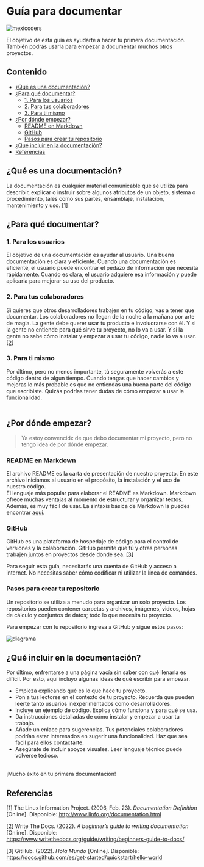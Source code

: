 # Guía para documentar

![mexicoders](https://user-images.githubusercontent.com/56322123/160956512-d1c37890-1085-4864-9168-3fa34c5e38f3.png)

El objetivo de esta guía es ayudarte a hacer tu primera documentación.
También podrás usarla para empezar a documentar muchos otros proyectos.

## Contenido
* [¿Qué es una documentación?](#qué-es-una-documentación)
* [¿Para qué documentar?](#para-qué-documentar)
    * [1. Para los usuarios](#para-los-usuarios)
    * [2. Para tus colaboradores](#para-tus-colaboradores)
    * [3. Para ti mismo](#para-ti-mismo)
* [¿Por dónde empezar?](#por-dónde-empezar)
  * [README en Markdown](#readme-en-markdown)
  * [GitHub](#github)
  * [Pasos para crear tu repositorio](#pasos-para-crear-tu-repositorio)
* [¿Qué incluir en la documentación?](#qué-incluir-en-la-documentación)
* [Referencias](#referencias)

## ¿Qué es una documentación?

La documentación es cualquier material comunicable que se utiliza para describir, explicar o instruir sobre algunos atributos de un objeto, sistema o procedimiento, tales como sus partes, ensamblaje, instalación, mantenimiento y uso. [[1]](#ref1)

## ¿Para qué documentar?

### 1. Para los usuarios <a name="para-los-usuarios"></a>
El objetivo de una documentación es ayudar al usuario. Una buena documentación es clara y eficiente.
Cuando una documentación es eficiente, el usuario puede encontrar el pedazo de información que necesita rápidamente. Cuando es clara, el usuario adquiere esa información y puede aplicarla para mejorar su uso del producto.

### 2. Para tus colaboradores <a name="para-tus-colaboradores"></a>
Si quieres que otros desarrolladores trabajen en tu código, vas a tener que documentar.
Los colaboradores no llegan de la noche a la mañana por arte de magia.
La gente debe querer usar tu producto e involucrarse con él. Y si la gente no entiende para qué sirve tu proyecto, no lo va a usar. Y si la gente no sabe cómo instalar y empezar a usar tu código, nadie lo va a usar. [[2]](#ref2)

### 3. Para ti mismo <a name="para-ti-mismo"></a>
Por último, pero no menos importante, tú seguramente volverás a este código dentro de algun tiempo.
Cuando tengas que hacer cambios y mejoras lo más probable es que no entiendas una buena parte del código que escribiste. Quizás podrías tener dudas de cómo empezar a usar la funcionalidad. <br><br>

## ¿Por dónde empezar?
> Ya estoy convencidx de que debo documentar mi proyecto, pero no tengo idea de por dónde empezar.
### README en Markdown
El archivo README es la carta de presentación de nuestro proyecto. En este archivo iniciamos al usuario en el propósito, la instalación y el uso de nuestro código. <br>
El lenguaje más popular para elaborar el README es Markdown. Markdown ofrece muchas ventajas al momento de estructurar y organizar textos. Además, es muy fácil de usar. La sintaxis básica de Markdown la puedes encontrar [aquí](https://www.markdownguide.org/basic-syntax/).

### GitHub
GitHub es una plataforma de hospedaje de código para el control de versiones y la colaboración. GitHub permite que tú y otras personas trabajen juntos en proyectos desde donde sea. [[3]](#ref3)

Para seguir esta guía, necesitarás una cuenta de GitHub y acceso a internet. No necesitas saber cómo codificar ni utilizar la línea de comandos.

### Pasos para crear tu repositorio
Un repositorio se utiliza a menudo para organizar un solo proyecto. Los repositorios pueden contener carpetas y archivos, imágenes, videos, hojas de cálculo y conjuntos de datos; todo lo que necesita tu proyecto.

Para empezar con tu repositorio ingresa a GitHub y sigue estos pasos:

![diagrama](https://user-images.githubusercontent.com/56322123/160966167-d0b5fcf6-5f8d-423c-a25c-5f41e29565b4.png)

## ¿Qué incluir en la documentación?

Por último, enfrentarse a una página vacía sin saber con qué llenarla es difícil. Por esto, aquí incluyo algunas ideas de qué escribir para empezar.

- Empieza explicando qué es lo que hace tu proyecto.
- Pon a tus lectores en el contexto de tu proyecto. Recuerda que pueden leerte tanto usuarios inexperimentados como desarrolladores.
- Incluye un ejemplo de código. Explica cómo funciona y para qué se usa.
- Da instrucciones detalladas de cómo instalar y empezar a usar tu trabajo.
- Añade un enlace para sugerencias. Tus potenciales colaboradores podrían estar interesados en sugerir una funcionalidad. Haz que sea fácil para ellos contactarte.
- Asegúrate de incluir apoyos visuales. Leer lenguaje técnico puede volverse tedioso.
<br>
¡Mucho éxito en tu primera documentación!

## Referencias
\[1<a name="ref1"></a>\] The Linux Information Project. (2006, Feb. 23). _Documentation Definition_ \[Online\]. Disponible:  http://www.linfo.org/documentation.html

\[2<a name="ref2"></a>\] Write The Docs. (2022). _A beginner’s guide to writing documentation_ \[Online\]. Disponible:  https://www.writethedocs.org/guide/writing/beginners-guide-to-docs/

\[3<a name="ref3"></a>\] GitHub. (2022). _Hola Mundo_ \[Online\]. Disponible:  https://docs.github.com/es/get-started/quickstart/hello-world
